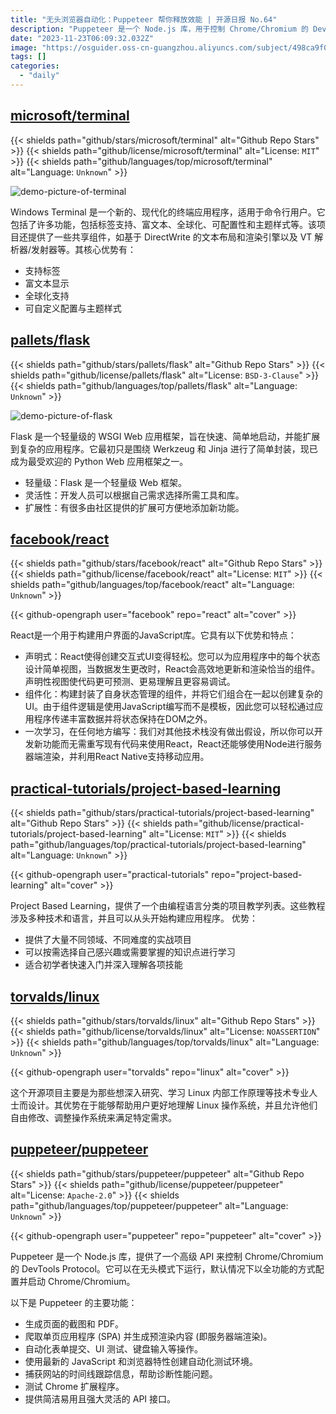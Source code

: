 ```yaml
---
title: "无头浏览器自动化：Puppeteer 帮你释放效能 | 开源日报 No.64"
description: "Puppeteer 是一个 Node.js 库，用于控制 Chrome/Chromium 的 DevTools Protocol。它可以生成页面的截图和 PDF，爬取单页应用程序 (SPA) 并生成预渲染内容，自动化表单提交、UI 测试、键盘输入等操作。提供简洁易用的 API 接口，捕获网站的时间线跟踪信息，测试 Chrome 扩展程序。可在无头模式下运行，配置灵活。"
date: "2023-11-23T06:09:32.032Z"
image: "https://osguider.oss-cn-guangzhou.aliyuncs.com/subject/498ca9f08776b7885fe4ffe01fea7b3e.png"
tags: []
categories:
  - "daily"
---
```


## [microsoft/terminal](https://github.com/microsoft/terminal)

{{< shields path="github/stars/microsoft/terminal" alt="Github Repo Stars" >}} {{< shields path="github/license/microsoft/terminal" alt="License: `MIT`" >}} {{< shields path="github/languages/top/microsoft/terminal" alt="Language: `Unknown`" >}}

![demo-picture-of-terminal](https://osguider.oss-cn-guangzhou.aliyuncs.com/subject/07f1099bf24e02eace43c87b3c9b8145.png)

Windows Terminal 是一个新的、现代化的终端应用程序，适用于命令行用户。它包括了许多功能，包括标签支持、富文本、全球化、可配置性和主题样式等。该项目还提供了一些共享组件，如基于 DirectWrite 的文本布局和渲染引擎以及 VT 解析器/发射器等。其核心优势有：

- 支持标签
- 富文本显示
- 全球化支持
- 可自定义配置与主题样式
  
## [pallets/flask](https://github.com/pallets/flask)

{{< shields path="github/stars/pallets/flask" alt="Github Repo Stars" >}} {{< shields path="github/license/pallets/flask" alt="License: `BSD-3-Clause`" >}} {{< shields path="github/languages/top/pallets/flask" alt="Language: `Unknown`" >}}

![demo-picture-of-flask](https://picgo-daily.oss-cn-guangzhou.aliyuncs.com/picgo-daily/2023/d6ddee0824461234a972a79f985189b0.png)

Flask 是一个轻量级的 WSGI Web 应用框架，旨在快速、简单地启动，并能扩展到复杂的应用程序。它最初只是围绕 Werkzeug 和 Jinja 进行了简单封装，现已成为最受欢迎的 Python Web 应用框架之一。

- 轻量级：Flask 是一个轻量级 Web 框架。
- 灵活性：开发人员可以根据自己需求选择所需工具和库。
- 扩展性：有很多由社区提供的扩展可方便地添加新功能。
  
## [facebook/react](https://github.com/facebook/react)

{{< shields path="github/stars/facebook/react" alt="Github Repo Stars" >}} {{< shields path="github/license/facebook/react" alt="License: `MIT`" >}} {{< shields path="github/languages/top/facebook/react" alt="Language: `Unknown`" >}}

{{< github-opengraph user="facebook" repo="react" alt="cover" >}}

React是一个用于构建用户界面的JavaScript库。它具有以下优势和特点：

- 声明式：React使得创建交互式UI变得轻松。您可以为应用程序中的每个状态设计简单视图，当数据发生更改时，React会高效地更新和渲染恰当的组件。声明性视图使代码更可预测、更易理解且更容易调试。
- 组件化：构建封装了自身状态管理的组件，并将它们组合在一起以创建复杂的UI。由于组件逻辑是使用JavaScript编写而不是模板，因此您可以轻松通过应用程序传递丰富数据并将状态保持在DOM之外。
- 一次学习，在任何地方编写：我们对其他技术栈没有做出假设，所以你可以开发新功能而无需重写现有代码来使用React，React还能够使用Node进行服务器端渲染，并利用React Native支持移动应用。
  
## [practical-tutorials/project-based-learning](https://github.com/practical-tutorials/project-based-learning)

{{< shields path="github/stars/practical-tutorials/project-based-learning" alt="Github Repo Stars" >}} {{< shields path="github/license/practical-tutorials/project-based-learning" alt="License: `MIT`" >}} {{< shields path="github/languages/top/practical-tutorials/project-based-learning" alt="Language: `Unknown`" >}}

{{< github-opengraph user="practical-tutorials" repo="project-based-learning" alt="cover" >}}

Project Based Learning，提供了一个由编程语言分类的项目教学列表。这些教程涉及多种技术和语言，并且可以从头开始构建应用程序。
优势：

- 提供了大量不同领域、不同难度的实战项目
- 可以按需选择自己感兴趣或需要掌握的知识点进行学习
- 适合初学者快速入门并深入理解各项技能
  
## [torvalds/linux](https://github.com/torvalds/linux)

{{< shields path="github/stars/torvalds/linux" alt="Github Repo Stars" >}} {{< shields path="github/license/torvalds/linux" alt="License: `NOASSERTION`" >}} {{< shields path="github/languages/top/torvalds/linux" alt="Language: `Unknown`" >}}

{{< github-opengraph user="torvalds" repo="linux" alt="cover" >}}

这个开源项目主要是为那些想深入研究、学习 Linux 内部工作原理等技术专业人士而设计。其优势在于能够帮助用户更好地理解 Linux 操作系统，并且允许他们自由修改、调整操作系统来满足特定需求。
  
## [puppeteer/puppeteer](https://github.com/puppeteer/puppeteer)

{{< shields path="github/stars/puppeteer/puppeteer" alt="Github Repo Stars" >}} {{< shields path="github/license/puppeteer/puppeteer" alt="License: `Apache-2.0`" >}} {{< shields path="github/languages/top/puppeteer/puppeteer" alt="Language: `Unknown`" >}}

{{< github-opengraph user="puppeteer" repo="puppeteer" alt="cover" >}}

Puppeteer 是一个 Node.js 库，提供了一个高级 API 来控制 Chrome/Chromium 的 DevTools Protocol。它可以在无头模式下运行，默认情况下以全功能的方式配置并启动 Chrome/Chromium。

以下是 Puppeteer 的主要功能：

- 生成页面的截图和 PDF。
- 爬取单页应用程序 (SPA) 并生成预渲染内容 (即服务器端渲染)。
- 自动化表单提交、UI 测试、键盘输入等操作。
- 使用最新的 JavaScript 和浏览器特性创建自动化测试环境。
- 捕获网站的时间线跟踪信息，帮助诊断性能问题。
- 测试 Chrome 扩展程序。
- 提供简洁易用且强大灵活的 API 接口。
